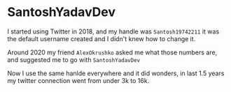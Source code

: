 # SantoshYadavDev

I started using Twitter in 2018, and my handle was `Santosh19742211` it was the default username created and I didn't knew how to change it.

Around 2020 my friend `AlexOkrushko` asked me what those numbers are, and suggested me to go with `SantoshYadavDev`

Now I use the same hanlde everywhere and it did wonders, in last 1.5 years my twitter connection went from under 3k to 16k.
